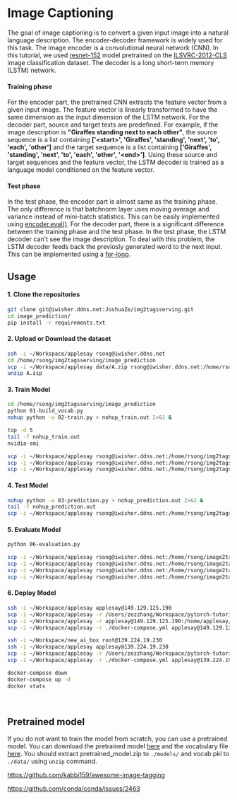 # Image Captioning
The goal of image captioning is to convert a given input image into a natural language description. The encoder-decoder framework is widely used for this task. The image encoder is a convolutional neural network (CNN). In this tutorial, we used [resnet-152](https://arxiv.org/abs/1512.03385) model pretrained on the [ILSVRC-2012-CLS](http://www.image-net.org/challenges/LSVRC/2012/) image classification dataset. The decoder is a long short-term memory (LSTM) network. 

#### Training phase
For the encoder part, the pretrained CNN extracts the feature vector from a given input image. The feature vector is linearly transformed to have the same dimension as the input dimension of the LSTM network. For the decoder part, source and target texts are predefined. For example, if the image description is **"Giraffes standing next to each other"**, the source sequence is a list containing **['\<start\>', 'Giraffes', 'standing', 'next', 'to', 'each', 'other']** and the target sequence is a list containing **['Giraffes', 'standing', 'next', 'to', 'each', 'other', '\<end\>']**. Using these source and target sequences and the feature vector, the LSTM decoder is trained as a language model conditioned on the feature vector.

#### Test phase
In the test phase, the encoder part is almost same as the training phase. The only difference is that batchnorm layer uses moving average and variance instead of mini-batch statistics. This can be easily implemented using [encoder.eval()](https://github.com/yunjey/pytorch-tutorial/blob/master/tutorials/03-advanced/image_captioning/sample.py#L37). For the decoder part, there is a significant difference between the training phase and the test phase. In the test phase, the LSTM decoder can't see the image description. To deal with this problem, the LSTM decoder feeds back the previosly generated word to the next input. This can be implemented using a [for-loop](https://github.com/yunjey/pytorch-tutorial/blob/master/tutorials/03-advanced/image_captioning/model.py#L48).

## Usage 


#### 1. Clone the repositories

```bash
git clone git@iwisher.ddns.net:JoshuaZe/img2tagsserving.git
cd image_prediction/
pip install -r requirements.txt
```

#### 2. Upload or Download the dataset

```bash
ssh -i ~/Workspace/applesay rsong@iwisher.ddns.net
cd /home/rsong/img2tagsserving/image_prediction
scp -i ~/Workspace/applesay data/A.zip rsong@iwisher.ddns.net:/home/rsong/img2tagsserving/image_prediction/data/
unzip A.zip
```

#### 3. Train Model

```bash
cd /home/rsong/img2tagsserving/image_prediction
python 01-build_vocab.py
nohup python -u 02-train.py > nohup_train.out 2>&1 &

top -d 5
tail -f nohup_train.out
nvidia-smi

scp -i ~/Workspace/applesay rsong@iwisher.ddns.net:/home/rsong/img2tagsserving/image_prediction/models/*-220.ckpt /Users/zezzhang/Workspace/img2tags_serving/image_prediction/models
scp -i ~/Workspace/applesay rsong@iwisher.ddns.net:/home/rsong/img2tagsserving/image_prediction/models/*-final.ckpt /Users/zezzhang/Workspace/img2tags_serving/image_prediction/models
scp -i ~/Workspace/applesay rsong@iwisher.ddns.net:/home/rsong/img2tagsserving/image_prediction/models/vocab.pkl /Users/zezzhang/Workspace/img2tags_serving/image_prediction/models/vocab.pkl
```

#### 4. Test Model 
```bash
nohup python -u 03-prediction.py > nohup_prediction.out 2>&1 &
tail -f nohup_prediction.out
scp -i ~/Workspace/applesay rsong@iwisher.ddns.net:/home/rsong/img2tagsserving/image_prediction/data/A/evaluation/image_objects_prediction.csv /Users/zezzhang/Workspace/img2tags_serving/image_prediction/data/A/evaluation/image_objects_prediction.csv


```

#### 5. Evaluate Model 
```bash
python 06-evaluation.py

scp -i ~/Workspace/applesay rsong@iwisher.ddns.net:/home/rsong/image2tags/tutorials/03-advanced/image_captioning/source_data/images_evaluation.csv /Users/zezzhang/Workspace/pytorch-tutorial/tutorials/03-advanced/image_captioning/source_data/images_evaluation.csv
scp -i ~/Workspace/applesay rsong@iwisher.ddns.net:/home/rsong/image2tags/tutorials/03-advanced/image_captioning/source_data/images_prediction.csv /Users/zezzhang/Workspace/pytorch-tutorial/tutorials/03-advanced/image_captioning/source_data/images_prediction.csv
scp -i ~/Workspace/applesay rsong@iwisher.ddns.net:/home/rsong/image2tags/tutorials/03-advanced/image_captioning/source_data/instances_evaluation.csv /Users/zezzhang/Workspace/pytorch-tutorial/tutorials/03-advanced/image_captioning/source_data/instances_evaluation.csv
scp -i ~/Workspace/applesay rsong@iwisher.ddns.net:/home/rsong/image2tags/tutorials/03-advanced/image_captioning/source_data/tags_evaluation.csv /Users/zezzhang/Workspace/pytorch-tutorial/tutorials/03-advanced/image_captioning/source_data/tags_evaluation.csv
```

#### 6. Deploy Model 
```bash
ssh -i ~/Workspace/applesay applesay@149.129.125.190
scp -i ~/Workspace/applesay -r /Users/zezzhang/Workspace/pytorch-tutorial/tutorials/03-advanced/image_captioning/models applesay@149.129.125.190:/home/applesay/image2tags/
scp -i ~/Workspace/applesay -r applesay@149.129.125.190:/home/applesay/image2tags/models /Users/zezzhang/Workspace/pytorch-tutorial/tutorials/03-advanced/image_captioning/models
scp -i ~/Workspace/applesay -r ./docker-compose.yml applesay@149.129.125.190:/home/applesay/image2tags/

ssh -i ~/Workspace/new_ai_box root@139.224.19.230
ssh -i ~/Workspace/applesay applesay@139.224.19.230
scp -i ~/Workspace/applesay -r /Users/zezzhang/Workspace/pytorch-tutorial/tutorials/03-advanced/image_captioning/models applesay@139.224.19.230:/home/applesay/image2tags
scp -i ~/Workspace/applesay -r ./docker-compose.yml applesay@139.224.19.230:/home/applesay/image2tags

docker-compose down
docker-compose up -d
docker stats
```

<br>

## Pretrained model
If you do not want to train the model from scratch, you can use a pretrained model. You can download the pretrained model [here](https://www.dropbox.com/s/ne0ixz5d58ccbbz/pretrained_model.zip?dl=0) and the vocabulary file [here](https://www.dropbox.com/s/26adb7y9m98uisa/vocap.zip?dl=0). You should extract pretrained_model.zip to `./models/` and vocab.pkl to `./data/` using `unzip` command.

https://github.com/kabbi159/awesome-image-tagging

https://github.com/conda/conda/issues/2463
